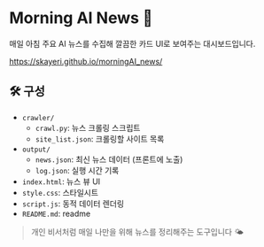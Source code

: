# Morning AI News 📰

매일 아침 주요 AI 뉴스를 수집해 깔끔한 카드 UI로 보여주는 대시보드입니다.

https://skayeri.github.io/morningAI_news/

## 🛠 구성

- `crawler/`
  - `crawl.py`: 뉴스 크롤링 스크립트
  - `site_list.json`: 크롤링할 사이트 목록
- `output/`
  - `news.json`: 최신 뉴스 데이터 (프론트에 노출)
  - `log.json`: 실행 시간 기록
- `index.html`: 뉴스 뷰 UI
- `style.css`: 스타일시트
- `script.js`: 동적 데이터 렌더링
- `README.md`: readme

> 개인 비서처럼 매일 나만을 위해 뉴스를 정리해주는 도구입니다 🌤
